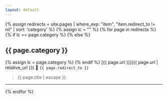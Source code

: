 ```yaml
---
layout: default
---
```


{% assign redirects = site.pages | where_exp: "item", "item.redirect_to != nil" | sort: 'category' %}
{% assign lc = "" %}
{% for page in redirects %}
{% if lc == page.category %}
{% else %}
## {{ page.category }}
{% assign lc = page.category %}
{% endif %}
  [{{ page.url }}]({{ page.url | relative_url }}) 🔀 `{{ page.redirect_to }}`

  > {{ page.title | escape }}

  ---
{% endfor %}
